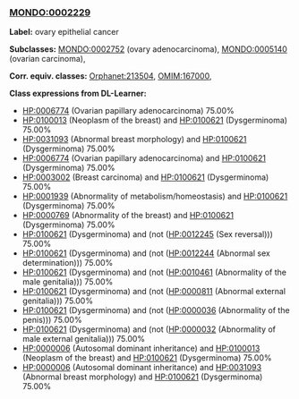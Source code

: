 
### [MONDO:0002229](http://purl.obolibrary.org/obo/MONDO_0002229)
**Label:** ovary epithelial cancer

**Subclasses:** [MONDO:0002752](http://purl.obolibrary.org/obo/MONDO_0002752) (ovary adenocarcinoma), [MONDO:0005140](http://purl.obolibrary.org/obo/MONDO_0005140) (ovarian carcinoma), 

**Corr. equiv. classes:** [Orphanet:213504](http://www.orpha.net/ORDO/Orphanet_213504), [OMIM:167000](http://purl.obolibrary.org/obo/OMIM_167000), 

**Class expressions from DL-Learner:**

- [HP:0006774](http://purl.obolibrary.org/obo/HP_0006774) (Ovarian papillary adenocarcinoma) 75.00%
- [HP:0100013](http://purl.obolibrary.org/obo/HP_0100013) (Neoplasm of the breast) and [HP:0100621](http://purl.obolibrary.org/obo/HP_0100621) (Dysgerminoma) 75.00%
- [HP:0031093](http://purl.obolibrary.org/obo/HP_0031093) (Abnormal breast morphology) and [HP:0100621](http://purl.obolibrary.org/obo/HP_0100621) (Dysgerminoma) 75.00%
- [HP:0006774](http://purl.obolibrary.org/obo/HP_0006774) (Ovarian papillary adenocarcinoma) and [HP:0100621](http://purl.obolibrary.org/obo/HP_0100621) (Dysgerminoma) 75.00%
- [HP:0003002](http://purl.obolibrary.org/obo/HP_0003002) (Breast carcinoma) and [HP:0100621](http://purl.obolibrary.org/obo/HP_0100621) (Dysgerminoma) 75.00%
- [HP:0001939](http://purl.obolibrary.org/obo/HP_0001939) (Abnormality of metabolism/homeostasis) and [HP:0100621](http://purl.obolibrary.org/obo/HP_0100621) (Dysgerminoma) 75.00%
- [HP:0000769](http://purl.obolibrary.org/obo/HP_0000769) (Abnormality of the breast) and [HP:0100621](http://purl.obolibrary.org/obo/HP_0100621) (Dysgerminoma) 75.00%
- [HP:0100621](http://purl.obolibrary.org/obo/HP_0100621) (Dysgerminoma) and (not ([HP:0012245](http://purl.obolibrary.org/obo/HP_0012245) (Sex reversal))) 75.00%
- [HP:0100621](http://purl.obolibrary.org/obo/HP_0100621) (Dysgerminoma) and (not ([HP:0012244](http://purl.obolibrary.org/obo/HP_0012244) (Abnormal sex determination))) 75.00%
- [HP:0100621](http://purl.obolibrary.org/obo/HP_0100621) (Dysgerminoma) and (not ([HP:0010461](http://purl.obolibrary.org/obo/HP_0010461) (Abnormality of the male genitalia))) 75.00%
- [HP:0100621](http://purl.obolibrary.org/obo/HP_0100621) (Dysgerminoma) and (not ([HP:0000811](http://purl.obolibrary.org/obo/HP_0000811) (Abnormal external genitalia))) 75.00%
- [HP:0100621](http://purl.obolibrary.org/obo/HP_0100621) (Dysgerminoma) and (not ([HP:0000036](http://purl.obolibrary.org/obo/HP_0000036) (Abnormality of the penis))) 75.00%
- [HP:0100621](http://purl.obolibrary.org/obo/HP_0100621) (Dysgerminoma) and (not ([HP:0000032](http://purl.obolibrary.org/obo/HP_0000032) (Abnormality of male external genitalia))) 75.00%
- [HP:0000006](http://purl.obolibrary.org/obo/HP_0000006) (Autosomal dominant inheritance) and [HP:0100013](http://purl.obolibrary.org/obo/HP_0100013) (Neoplasm of the breast) and [HP:0100621](http://purl.obolibrary.org/obo/HP_0100621) (Dysgerminoma) 75.00%
- [HP:0000006](http://purl.obolibrary.org/obo/HP_0000006) (Autosomal dominant inheritance) and [HP:0031093](http://purl.obolibrary.org/obo/HP_0031093) (Abnormal breast morphology) and [HP:0100621](http://purl.obolibrary.org/obo/HP_0100621) (Dysgerminoma) 75.00%


